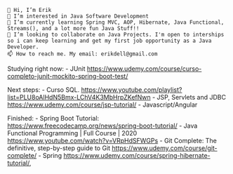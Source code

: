     👋 Hi, I’m Erik
    👀 I’m interested in Java Software Development
    🌱 I’m currently learning Spring MVC, AOP, Hibernate, Java Functional, Streams(), and a lot more fun Java Stuff!!
    💞️ I’m looking to collaborate on Java Projects. I'm open to interships so i can keep learning and get my first job opportunity as a Java Developer.
    📫 How to reach me. My email: erikdell@gmail.com

Studying right now:
    - JUnit https://www.udemy.com/course/curso-completo-junit-mockito-spring-boot-test/

Next steps:
    - Curso SQL. https://www.youtube.com/playlist?list=PLU8oAlHdN5Bmx-LChV4K3MbHrpZKefNwn
    - JSP, Servlets and JDBC https://www.udemy.com/course/jsp-tutorial/
    - Javascript/Angular

Finished:
    - Spring Boot Tutorial: https://www.freecodecamp.org/news/spring-boot-tutorial/
    - Java Functional Programming | Full Course | 2020 https://www.youtube.com/watch?v=VRpHdSFWGPs
    - Git Complete: The definitive, step-by-step guide to Git https://www.udemy.com/course/git-complete/
    - Spring https://www.udemy.com/course/spring-hibernate-tutorial/,

